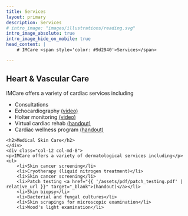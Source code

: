 ```yaml
---
title: Services
layout: primary
description: Services
# intro_image: "images/illustrations/reading.svg"
intro_image_absolute: true
intro_image_hide_on_mobile: true
head_content: |
    # IMCare <span style='color: #9d2940'>Services</span>

---
```



<div class="container services_container pt-6 pb-6">
  <div class="row mb-3">
    <div class="col-12 col-md-4">
    <h2>Heart & Vascular Care</h2>
    </div>
    <div class="col-12 col-md-8">
    <p>IMCare offers a variety of cardiac services including</p>
    <ul>
        <li>Consultations</li>
        <li>Echocardiography <a href="https://vimeo.com/198499977" target="_blank">(video)</a></li>
        <li>Holter monitoring <a href="https://vimeo.com/181705894" target="_blank">(video)</a></li>
        <li>Virtual cardiac rehab <a href="{{ '/assets/pdf/pace_180.pdf' | relative_url }}" target="_blank">(handout)</a></li>
        <li>Cardiac wellness program <a href="{{ '/assets/pdf/pace_180.pdf' | relative_url }}" target="_blank">(handout)</a></li>
    </ul>
    </div>
  </div>
  <div class="row">
    <div class="col-12 col-md-4">

    
    <h2>Medical Skin Care</h2>
    </div>
    <div class="col-12 col-md-8">
    <p>IMCare offers a variety of dermatological services including</p>
    <ul>
        <li>Skin cancer screening</li>
        <li>Cryotherapy (liquid nitrogen treatment)</li>
        <li>Skin cancer screening</li>
        <li>Patch testing <a href="{{ '/assets/pdf/patch_testing.pdf' | relative_url }}" target="_blank">(handout)</a></li>
        <li>Skin biopsy</li>
        <li>Bacterial and fungal cultures</li>
        <li>Skin scrapings for microscopic examination</li>
        <li>Wood's light examination</li>
   </ul>
    </div>
  </div>
</div>
<!-- 
# IMCare Services

We provide a variety of services.
 -->
